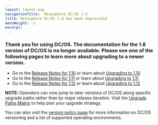 ```yaml
---
layout: layout.pug
navigationTitle:  Mesosphere DC/OS 1.8
title: Mesosphere DC/OS 1.8 has been deprecated
menuWeight: -1
excerpt:
---
```


### Thank you for using DC/OS. The documentation for the 1.8 version of DC/OS is no longer available. Please see one of the following pages to learn more about upgrading to a newer version.

- Go to the [Release Notes for 1.10](/mesosphere/dcos/1.10/release-notes/1.10.0/) or learn about [Upgrading to 1.10](/mesosphere/dcos/1.10/installing/production/upgrading/)
- Go to the [Release Notes for 1.11](/mesosphere/dcos/1.11/release-notes/1.11.0/) or learn about [Upgrading to 1.11](/mesosphere/dcos/1.11/installing/production/upgrading/)
- Go to the [Release Notes for 1.12](/mesosphere/dcos/1.12/release-notes/1.12.0) or learn about [Upgrading to 1.12](/mesosphere/dcos/1.12/installing/production/upgrading/)

<p class="message--note"><strong>NOTE: </strong> Operators can now jump to later versions of DC/OS along specific upgrade paths rather than by major release iteration. Visit the <a href="/mesosphere/dcos/1.12/installing/production/upgrading/#supported-upgrade-paths">Upgrade Paths Matrix</a> to help plan your upgrade strategy.</p>

You can also visit the [version policy page](/mesosphere/dcos/version-policy/) for more information on DC/OS versioning and a list of supported operating environments.
